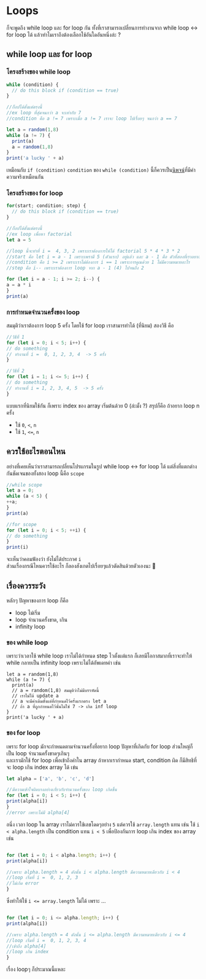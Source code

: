 # Loops
ก็จะพูดถึง while loop และ for loop กัน ทั้งที่เราสามารถเปลี่ยนการทำงานจาก while loop <-> for loop ได้ แล้วทำไมเราถึงต้องเลือกใช้อันใดอันหนึ่งล่ะ ? <br >
## while loop และ for loop 
### โครงสร้างของ while loop
```javascript
while (condition) {
  // do this block if (condition == true)
}

//ก็อปได้ตั้งแต่ตรงนี้
//ex loop ที่สุ่มจนกว่า a จะเท่ากับ 7
//condition คือ a != 7 เพราะเมื่อ a != 7 เราจะ loop ไปเรื่อยๆ จนกว่า a == 7

let a = random(1,8)
while (a != 7) {
  print(a)
  a = random(1,8)
}
print('a lucky ' + a)

```
เหมือนกับ `if (condition)` `condition` ของ `while (condition)` นี้ก็ควรเป็น[นิพจน์](https://github.com/swu60576/cp121-notebook/blob/master/1-data.md#%E0%B8%97%E0%B8%B3%E0%B9%84%E0%B8%A1%E0%B9%80%E0%B8%A3%E0%B8%B2%E0%B8%96%E0%B8%B6%E0%B8%87%E0%B8%95%E0%B9%89%E0%B8%AD%E0%B8%87%E0%B8%84%E0%B8%B3%E0%B8%99%E0%B8%B6%E0%B8%87%E0%B9%80%E0%B8%A3%E0%B8%B7%E0%B9%88%E0%B8%AD%E0%B8%87-datatype-%E0%B8%94%E0%B9%89%E0%B8%A7%E0%B8%A2-)ที่มีค่าความจริงเหมือนกัน

### โครงสร้างของ for loop
```javascript
for(start; condition; step) {
  // do this block if (condition == true)
}

//ก็อปได้ตั้งแต่ตรงนี้
//ex loop เพื่อหา factorial
let a = 5

//loop นี้จะทำที่ i =  4, 3, 2 เพราะเราต้องการให้ได้ factorial 5 * 4 * 3 * 2
//start คือ let i = a - 1 เพราะเพรามี 5 (ตัวแรก) อยู่แล้ว และ a - 1 คือ ตัวที่สองที่เราอยากเอามาคูณกับตัวแรก
//condition คือ i >= 2 เพราะเราไม่ต้องการ i == 1 เพราะการคูณด้วย 1 ไม่มีความหมายอะไร 
//step คือ i-- เพราะเราต้องการ loop จาก a - 1 (4) ไปจนถึง 2 

for (let i = a - 1; i >= 2; i--) {
a = a * i
}
print(a)

```

### การกำหนดจำนวนครั้งของ loop
สมมุติว่าเราต้องการ loop 5 ครั้ง โดยใช้ for loop เราสามารทำได้ (ที่นิยม) สองวิธี คือ
```javascript
//วิธีที่ 1
for (let i = 0; i < 5; i++) {
// do something
// ทำงานที่ i =  0, 1, 2, 3, 4  -> 5 ครั้ง
}

//วิธีที่ 2
for (let i = 1; i <= 5; i++) {
// do something
// ทำงานที่ i = 1, 2, 3, 4, 5  -> 5 ครั้ง
}
```
แบบแรกที่นิยมใช้กัน ก็เพราะ index ของ array เริ่มต้นด้วย 0 (ล่ะมั้ง ?) สรุปก็คือ ถ้าอยาก loop n ครั้ง <br >
* ใช้ `0`, `<`, `n`
* ใช้ `1`, `<=`, `n`

## ควรใช้อะไรตอนไหน 
อย่างที่เคยเห็นว่าเราสามารถเปลี่ยนโปรแกรมในรูป while loop <-> for loop ได้ แต่สิ่งที่แตกต่างกันชัดเจนของทั้งสอง loop นี้คือ `scope`
```javascript
//while scope
let a = 0;
while (a < 5) {
++a;
}
print(a)

//for scope
for (let i = 0; i < 5; ++i) {
// do something
}
print(i)
```
จะเห็นว่าคอมฟ้องว่า ยังไม่ได้ประกาศ `i` <br >
ส่วนเรื่องกรณีไหนควรใช้อะไร ก็ลองสังเกตไปเรื่อยๆแล้วตัดสินด้วยตัวเองนะ 🙂

## เรื่องควรระวัง 
หลักๆ ปัญหาของการ loop ก็คือ
* loop ไม่เริ่ม
* loop จำนวนครั้งขาด, เกิน
* infinity loop 

### ของ while loop
เพราะว่าเวลาใช้ while loop เราไม่ได้กำหนด step ไวตั้งแต่แรก ก็เลยมีโอกาสมากที่เราจะทำให้ while กลายเป็น infinity loop เพราะไม่ได้อัพเดทค่า เช่น
```javascipt
let a = random(1,8)
while (a != 7) {
  print(a)
  // a = random(1,8) สมมุติว่าไม่มีบรรทัดนี้
  // เราไม่ได้ update a
  // a จะมีค่าเดิมตั้งแต่ที่กำหนดไว้ครั้งแรกตรง let a
  // ถ้า a ที่ถูกกำหนดไว้นั้นไม่ใช่ 7 -> เกิด inf loop
}
print('a lucky ' + a)
```

### ของ for loop
เพราะ for loop มักจะกำหนดตามจำนวนครั้งที่อยาก loop ปัญหาที่เกิดกับ for loop ส่วนใหญ่ก็เป็น loop จำนวนครั้งขาดๆเกินๆ  <br >
และเรามักใช้ for loop เพื่อเข้าถึงค่าใน array ถ้าหากเรากำหนด start, condition ผิด ก็มีสิทธิที่จะ loop เกิน index array ได้ เข่น
```javascript
let alpha = ['a', 'b', 'c', 'd']

//มีความเข้าใจผิดบางอย่างเกั่ยวกับจำนวนครั้งของ loop เกิดขึ้น
for (let i = 0; i < 5; i++) {
print(alpha[i])
}
//error เพราะไม่มี alpha[4]
```
อนึ่ง เวลา loop ใน array เราไม่ควรใช้เลขโดดๆอย่าง `5` แต่ควรใช้ `array.length` แทน เช่น ใช้ `i < alpha.length` เป็น condition แทน `i < 5`
เพื่อป้องกันการ loop เกิน index ของ array เช่น
```javascript

for (let i = 0; i < alpha.length; i++) {
print(alpha[i])

//เพราะ alpha.length = 4 ดังนั้น i < alpha.length มีความหมายเดียวกับ i < 4
//loop เริ่มที่ i =  0, 1, 2, 3
//ไม่เกิด error 
}
``` 
ซึ่งทำให้ใช้ `i <= array.length` ไม่ได้  เพราะ ... 
```javascript

for (let i = 0; i <= alpha.length; i++) {
print(alpha[i])

//เพราะ alpha.length = 4 ดังนั้น i <= alpha.length มีความหมายเดียวกับ i <= 4
//loop เริ่มที่ i =  0, 1, 2, 3, 4
//เข้าถึง alpha[4]
//loop เกิน index 
}
``` 

เรื่อง loopๆ ก็ประมาณนี้แหละ 
